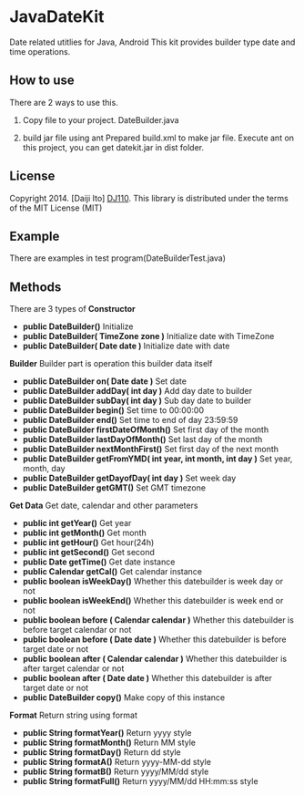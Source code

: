 JavaDateKit
=======

Date related utitlies for Java, Android
This kit provides builder type date and time operations.

How to use
--------------
There are 2 ways to use this.
1. Copy file to your project.
DateBuilder.java

2. build jar file using ant
Prepared build.xml to make jar file.
Execute ant on this project, you can get datekit.jar in dist folder. 

License
-------
Copyright 2014. [Daiji Ito] [DJ110].
This library is distributed under the terms of the MIT License (MIT)

Example
-------
There are examples in test program(DateBuilderTest.java)

Methods
-------
There are 3 types of 
**Constructor**
- **public DateBuilder()**
Initialize
- **public DateBuilder( TimeZone zone )**
Initialize date with TimeZone
- **public DateBuilder( Date date )**
Initialize date with date 

**Builder**
Builder part is operation this builder data itself
- **public DateBuilder on( Date date )**
Set date
- **public DateBuilder addDay( int day )**
Add day date to builder
- **public DateBuilder subDay( int day )**
Sub day date to builder
- **public DateBuilder begin()**
Set time to 00:00:00
- **public DateBuilder end()**
Set time to end of day 23:59:59
- **public DateBuilder firstDateOfMonth()**
Set first day of the month
- **public DateBuilder lastDayOfMonth()**
Set last day of the month
- **public DateBuilder nextMonthFirst()**
Set first day of the next month
- **public DateBuilder getFromYMD( int year, int month, int day )**
Set year, month, day
- **public DateBuilder getDayofDay( int day )**
Set week day
- **public DateBuilder getGMT()**
Set GMT timezone

**Get Data**
Get date, calendar and other parameters
- **public int getYear()**
Get year
- **public int getMonth()**
Get month
- **public int getHour()**
Get hour(24h)
- **public int getSecond()**
Get second
- **public Date getTime()**
Get date instance
- **public Calendar getCal()**
Get calendar instance
- **public boolean isWeekDay()**
Whether this datebuilder is week day or not
- **public boolean isWeekEnd()**
Whether this datebuilder is week end or not
- **public boolean before ( Calendar calendar )**
Whether this datebuilder is before target calendar or not
- **public boolean before ( Date date )**
Whether this datebuilder is before target date or not
- **public boolean after ( Calendar calendar )**
Whether this datebuilder is after target calendar or not
- **public boolean after ( Date date )**
Whether this datebuilder is after target date or not
- **public DateBuilder copy()**
Make copy of this instance

**Format**
Return string using format
- **public String formatYear()**
Return yyyy style
- **public String formatMonth()**
Return MM style
- **public String formatDay()**
Return dd style
- **public String formatA()**
Return yyyy-MM-dd style
- **public String formatB()**
Return yyyy/MM/dd style
- **public String formatFull()**
Return yyyy/MM/dd HH:mm:ss style

[DJ110]: http://atmarkplant.com
